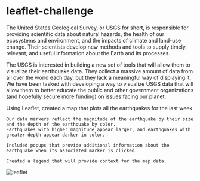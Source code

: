# leaflet-challenge

The United States Geological Survey, or USGS for short, is responsible for providing scientific data about natural hazards, the health of our ecosystems and environment, and the impacts of climate and land-use change. Their scientists develop new methods and tools to supply timely, relevant, and useful information about the Earth and its processes.

The USGS is interested in building a new set of tools that will allow them to visualize their earthquake data. They collect a massive amount of data from all over the world each day, but they lack a meaningful way of displaying it. We have been tasked with developing a way to visualize USGS data that will allow them to better educate the public and other government organizations (and hopefully secure more funding) on issues facing our planet.

Using Leaflet, created a map that plots all the earthquakes for the last week.

    Our data markers reflect the magnitude of the earthquake by their size and the depth of the earthquake by color. 
    Earthquakes with higher magnitude appear larger, and earthquakes with greater depth appear darker in color.

    Included popups that provide additional information about the earthquake when its associated marker is clicked.

    Created a legend that will provide context for the map data.
    
    
![leaflet](https://user-images.githubusercontent.com/74025870/229953745-c5220411-6c19-4b33-85d8-7f101a76fe8c.PNG)


